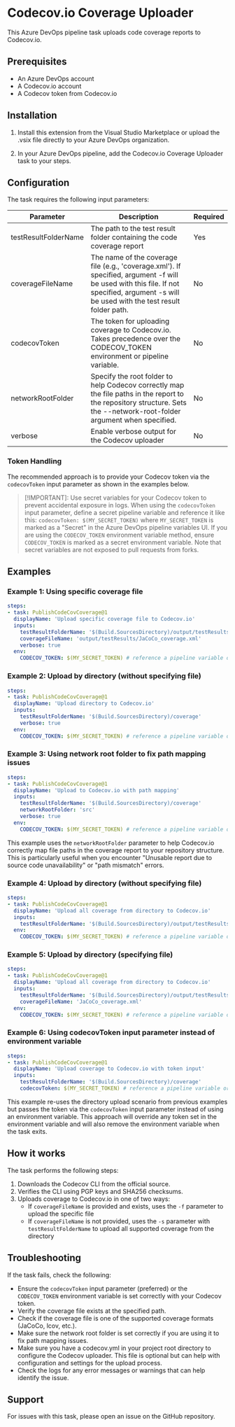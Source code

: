 # Codecov.io Coverage Uploader

This Azure DevOps pipeline task uploads code coverage reports to Codecov.io.

## Prerequisites

- An Azure DevOps account
- A Codecov.io account
- A Codecov token from Codecov.io

## Installation

1. Install this extension from the Visual Studio Marketplace or upload the .vsix file directly to your Azure DevOps organization.

2. In your Azure DevOps pipeline, add the Codecov.io Coverage Uploader task to your steps.

## Configuration

The task requires the following input parameters:

| Parameter | Description | Required |
|-----------|-------------|----------|
| testResultFolderName | The path to the test result folder containing the code coverage report | Yes |
| coverageFileName | The name of the coverage file (e.g., 'coverage.xml'). If specified, argument -f will be used with this file. If not specified, argument -s will be used with the test result folder path. | No |
| codecovToken | The token for uploading coverage to Codecov.io. Takes precedence over the CODECOV_TOKEN environment or pipeline variable.| No |
| networkRootFolder | Specify the root folder to help Codecov correctly map the file paths in the report to the repository structure. Sets the --network-root-folder argument when specified. | No |
| verbose | Enable verbose output for the Codecov uploader | No |

### Token Handling

The recommended approach is to provide your Codecov token via the `codecovToken` input parameter as shown in the examples below.

>[!IMPORTANT]: Use secret variables for your Codecov token to prevent accidental exposure in logs.
>When using the `codecovToken` input parameter, define a secret pipeline variable and reference it
>like this: `codecovToken: $(MY_SECRET_TOKEN)` where `MY_SECRET_TOKEN` is marked as a "Secret" in
>the Azure DevOps pipeline variables UI. If you are using the `CODECOV_TOKEN` environment variable
>method, ensure `CODECOV_TOKEN` is marked as a secret environment variable. Note that secret variables
>are not exposed to pull requests from forks.

## Examples

### Example 1: Using specific coverage file

```yaml
steps:
- task: PublishCodeCovCoverage@1
  displayName: 'Upload specific coverage file to Codecov.io'
  inputs:
    testResultFolderName: '$(Build.SourcesDirectory)/output/testResults'
    coverageFileName: 'output/testResults/JaCoCo_coverage.xml'
    verbose: true
  env:
    CODECOV_TOKEN: $(MY_SECRET_TOKEN) # reference a pipeline variable or add the token as string
```

### Example 2: Upload by directory (without specifying file)

```yaml
steps:
- task: PublishCodeCovCoverage@1
  displayName: 'Upload directory to Codecov.io'
  inputs:
    testResultFolderName: '$(Build.SourcesDirectory)/coverage'
    verbose: true
  env:
    CODECOV_TOKEN: $(MY_SECRET_TOKEN) # reference a pipeline variable or add the token as string
```

### Example 3: Using network root folder to fix path mapping issues

```yaml
steps:
- task: PublishCodeCovCoverage@1
  displayName: 'Upload to Codecov.io with path mapping'
  inputs:
    testResultFolderName: '$(Build.SourcesDirectory)/coverage'
    networkRootFolder: 'src'
    verbose: true
  env:
    CODECOV_TOKEN: $(MY_SECRET_TOKEN) # reference a pipeline variable or add the token as string
```

This example uses the `networkRootFolder` parameter to help Codecov.io correctly map file paths in the coverage report to your repository structure. This is particularly useful when you encounter "Unusable report due to source code unavailability" or "path mismatch" errors.

### Example 4: Upload by directory (without specifying file)

```yaml
steps:
- task: PublishCodeCovCoverage@1
  displayName: 'Upload all coverage from directory to Codecov.io'
  inputs:
    testResultFolderName: '$(Build.SourcesDirectory)/output/testResults'
  env:
    CODECOV_TOKEN: $(MY_SECRET_TOKEN) # reference a pipeline variable or add the token as string
```

### Example 5: Upload by directory (specifying file)

```yaml
steps:
- task: PublishCodeCovCoverage@1
  displayName: 'Upload all coverage from directory to Codecov.io'
  inputs:
    testResultFolderName: '$(Build.SourcesDirectory)/output/testResults'
    coverageFileName: 'JaCoCo_coverage.xml'
  env:
    CODECOV_TOKEN: $(MY_SECRET_TOKEN) # reference a pipeline variable or add the token as string
```

### Example 6: Using codecovToken input parameter instead of environment variable

```yaml
steps:
- task: PublishCodeCovCoverage@1
  displayName: 'Upload coverage to Codecov.io with token input'
  inputs:
    testResultFolderName: '$(Build.SourcesDirectory)/coverage'
    codecovToken: $(MY_SECRET_TOKEN) # reference a pipeline variable or add the token as string
```

This example re-uses the directory upload scenario from previous examples but passes the token via the `codecovToken` input parameter instead of using an environment variable. This approach will override any token set in the environment variable and will also remove the environment variable when the task exits.

## How it works

The task performs the following steps:

1. Downloads the Codecov CLI from the official source.
2. Verifies the CLI using PGP keys and SHA256 checksums.
3. Uploads coverage to Codecov.io in one of two ways:
   - If `coverageFileName` is provided and exists, uses the `-f` parameter to upload the specific file
   - If `coverageFileName` is not provided, uses the `-s` parameter with `testResultFolderName` to upload all supported coverage from the directory

## Troubleshooting

If the task fails, check the following:

- Ensure the `codecovToken` input parameter (preferred) or the `CODECOV_TOKEN` environment variable is set correctly with your Codecov token.
- Verify the coverage file exists at the specified path.
- Check if the coverage file is one of the supported coverage formats (JaCoCo, lcov, etc.).
- Make sure the network root folder is set correctly if you are using it to fix path mapping issues.
- Make sure you have a codecov.yml in your project root directory to configure the Codecov uploader. This file is optional but can help with configuration and settings for the upload process.
- Check the logs for any error messages or warnings that can help identify the issue.

## Support

For issues with this task, please open an issue on the GitHub repository.
